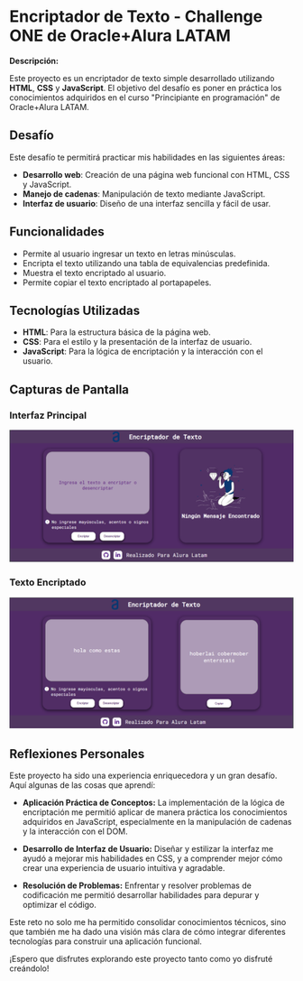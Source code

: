 # Encriptador de Texto - Challenge ONE de Oracle+Alura LATAM

**Descripción:**

Este proyecto es un encriptador de texto simple desarrollado utilizando **HTML**, **CSS** y **JavaScript**. El objetivo del desafío es poner en práctica los conocimientos adquiridos en el curso "Principiante en programación" de Oracle+Alura LATAM.

## Desafío

Este desafío te permitirá practicar  mis habilidades en las siguientes áreas:

- **Desarrollo web**: Creación de una página web funcional con HTML, CSS y JavaScript.
- **Manejo de cadenas**: Manipulación de texto mediante JavaScript.
- **Interfaz de usuario**: Diseño de una interfaz sencilla y fácil de usar.

## Funcionalidades

- Permite al usuario ingresar un texto en letras minúsculas.
- Encripta el texto utilizando una tabla de equivalencias predefinida.
- Muestra el texto encriptado al usuario.
- Permite copiar el texto encriptado al portapapeles.

## Tecnologías Utilizadas

- **HTML**: Para la estructura básica de la página web.
- **CSS**: Para el estilo y la presentación de la interfaz de usuario.
- **JavaScript**: Para la lógica de encriptación y la interacción con el usuario.

## Capturas de Pantalla

### Interfaz Principal

![Interfaz Principal](asset/encriptador.png)

### Texto Encriptado

![Texto Encriptado](asset/encriptador2.png)




## Reflexiones Personales

Este proyecto ha sido una experiencia enriquecedora y un gran desafío. Aquí algunas de las cosas que aprendí:

- **Aplicación Práctica de Conceptos:** La implementación de la lógica de encriptación me permitió aplicar de manera práctica los conocimientos adquiridos en JavaScript, especialmente en la manipulación de cadenas y la interacción con el DOM.

- **Desarrollo de Interfaz de Usuario:** Diseñar y estilizar la interfaz me ayudó a mejorar mis habilidades en CSS, y a comprender mejor cómo crear una experiencia de usuario intuitiva y agradable.

- **Resolución de Problemas:** Enfrentar y resolver problemas de codificación me permitió desarrollar habilidades para depurar y optimizar el código.

Este reto no solo me ha permitido consolidar conocimientos técnicos, sino que también me ha dado una visión más clara de cómo integrar diferentes tecnologías para construir una aplicación funcional.

¡Espero que disfrutes explorando este proyecto tanto como yo disfruté creándolo!